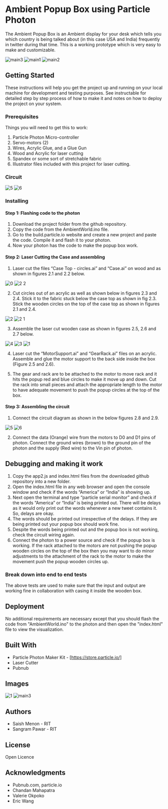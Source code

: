 # Ambient Popup Box using Particle Photon

The Ambient Popup Box is an Ambient display for your desk which tells you which country is being talked about (in this case USA and India) frequently in twitter during that time. This is a working prototype which is very easy to make and customizable.

![main3](https://cloud.githubusercontent.com/assets/6739924/21127760/740a0baa-c0c3-11e6-8d72-ed1c0dd3e53d.jpg)
![main1](https://cloud.githubusercontent.com/assets/6739924/21127761/74153584-c0c3-11e6-8e72-3288c33f3949.jpg)
![main2](https://cloud.githubusercontent.com/assets/6739924/21127762/74171b92-c0c3-11e6-9f4f-d8a72998a60f.jpg)

## Getting Started

These instructions will help you get the project up and running on your local machine for development and testing purposes. See instructable for detailed step by step process of how to make it and notes on how to deploy the project on your system.

### Prerequisites

Things you will need to get this to work:

1. Particle Photon Micro-controller
2. Servo-motors (2)
3. Wires, Acrylic Glue, and a Glue Gun
4. Wood and Acrylic for laser cutting
5. Spandex or some sort of stretchable fabric
6. Illustrator files included with this project for laser cutting.

### Circuit

![5](https://cloud.githubusercontent.com/assets/6739924/21127715/1b2d3642-c0c3-11e6-9019-07ab615fad38.jpg)
![6](https://cloud.githubusercontent.com/assets/6739924/21127716/1b2d6edc-c0c3-11e6-9cca-d6630cb3ffe2.jpg)

### Installing

#### Step 1: Flashing code to the photon
1.	Download the project folder from the github repository.
2.	Copy the code from the AmbientWorld.ino file.
3.	Go to the build.particle.io website and create a new project and paste the code. Compile it and flash it to your photon.
4.	Now your photon has the code to make the popup box work.

#### Step 2: Laser Cutting the Case and assembling
1.	Laser cut the files “Case Top - circles.ai” and “Case.ai” on wood and as shown in figures 2.1 and 2.2 below.

![0](https://cloud.githubusercontent.com/assets/6739924/21127708/1b1b5e9a-c0c3-11e6-92e9-837c5ccfa2c8.jpg)
![2 2](https://cloud.githubusercontent.com/assets/6739924/21127711/1b1cfe9e-c0c3-11e6-86cd-361d1396044c.jpg)

2.	Cut circles out of an acrylic as well as shown below in figures 2.3 and 2.4. Stick it to the fabric stuck below the case top as shown in fig 2.3. Stick the wooden circles on the top of the case top as shown in figures 2.1 and 2.4. 

![2](https://cloud.githubusercontent.com/assets/6739924/21127710/1b1d0060-c0c3-11e6-9e21-5b767dd26784.jpg)
![2 1](https://cloud.githubusercontent.com/assets/6739924/21127712/1b1d3990-c0c3-11e6-85c9-04bce45e8836.jpg)

3.	Assemble the laser cut wooden case as shown in figures 2.5, 2.6 and 2.7 below.

![4](https://cloud.githubusercontent.com/assets/6739924/21127714/1b2d2d82-c0c3-11e6-926b-a47cfd3f118c.jpg)
![3](https://cloud.githubusercontent.com/assets/6739924/21127713/1b1f7070-c0c3-11e6-9190-4ce904a7b769.jpg)
![1](https://cloud.githubusercontent.com/assets/6739924/21127709/1b1bf63e-c0c3-11e6-80f7-863909df62d3.jpg)

4.	Laser cut the “MotorSupport.ai” and “GearRack.ai” files on an acrylic. Assemble and glue the motor support to the back side inside the box (Figure 2.5 and 2.6).

5.	The gear and rack are to be attached to the motor to move rack and it hits the popup red and blue circles to make it move up and down. Cut the rack into small pieces and attach the appropriate length to the motor to have adequate movement to push the popup circles at the top of the box.

#### Step 3: Assembling the circuit

1.	Connect the circuit diagram as shown in the below figures 2.8 and 2.9. 

![5](https://cloud.githubusercontent.com/assets/6739924/21127715/1b2d3642-c0c3-11e6-9019-07ab615fad38.jpg)
![6](https://cloud.githubusercontent.com/assets/6739924/21127716/1b2d6edc-c0c3-11e6-9cca-d6630cb3ffe2.jpg)

2.	Connect the data (Orange) wire from the motors to D0 and D1 pins of photon. Connect the ground wires (brown) to the ground pin of the photon and the supply (Red wire) to the Vin pin of photon.



## Debugging and making it work

1.	Copy the app2.js and index.html files from the downloaded github repository into a new folder.
2.	Open the index.html file in any web browser and open the console window and check if the words “America” or “India” is showing up.
3.	Next open the terminal and type “particle serial monitor” and check if the words “America” or “India” is being printed out. There will be delays as it would only print out the words whenever a new tweet contains it. So, delays are okay.
4.	The words should be printed out irrespective of the delays. If they are being printed out your popup box should work fine.
5.	Despite the words being printed out and the popup box is not working, check the circuit wiring again.
6.	Connect the photon to a power source and check if the popup box is working. If the rack attached to the motors are not pushing the popup wooden circles on the top of the box then you may want to do minor adjustments to the attachment of the rack to the motor to make the movement push the popup wooden circles up.


### Break down into end to end tests

The above tests are used to make sure that the input and output are working fine in collaboration with casing it inside the wooden box.

## Deployment

No additional requirements are necessary except that you should flash the code from "AmbientWorld.ino" to the photon and then open the "index.html" file to view the visualization.

## Built With

* Particle Photon Maker Kit - [https://store.particle.io/]
* Laser Cutter
* Pubnub

## Images

![1](https://cloud.githubusercontent.com/assets/6739924/21127709/1b1bf63e-c0c3-11e6-80f7-863909df62d3.jpg)
![main3](https://cloud.githubusercontent.com/assets/6739924/21127760/740a0baa-c0c3-11e6-8d72-ed1c0dd3e53d.jpg)

## Authors

* Saish Menon - RIT
* Sangram Pawar - RIT

## License

Open Licence

## Acknowledgments

* Pubnub.com, particle.io
* Chandan Mahapatra
* Valerie Okpoko
* Eric Wang
